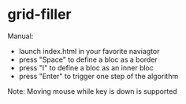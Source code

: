 # grid-filler

Manual:
- launch index.html in your favorite naviagtor
- press "Space" to define a bloc as a border
- press "I" to define a bloc as an inner bloc
- press "Enter" to trigger one step of the algorithm

Note:
Moving mouse while key is down is supported
